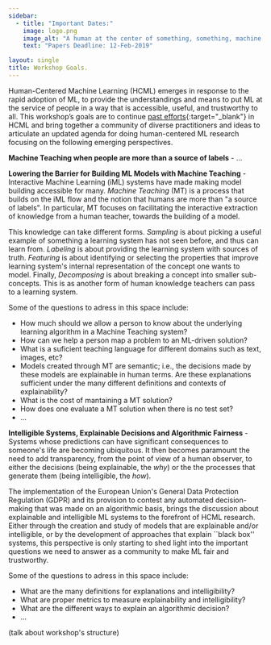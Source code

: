 ```yaml
---
sidebar:
  - title: "Important Dates:"
    image: logo.png
    image_alt: "A human at the center of something, something, machine learning."
    text: "Papers Deadline: 12-Feb-2019"

layout: single
title: Workshop Goals.
---
```


Human-Centered Machine Learning (HCML) emerges in response to the rapid adoption of ML, to provide the understandings and means to put ML at the service of people in a way that is accessible, useful, and trustworthy to all. This workshop’s goals are to continue [past efforts](http://hcml2016.goldsmithsdigital.com/){:target="_blank"} in HCML and bring together a community of diverse practitioners and ideas to articulate an updated agenda for doing human-centered ML research focusing on the following emerging perspectives. 

**Machine Teaching when people are more than a source of labels** - ...

**Lowering the Barrier for Building ML Models with Machine Teaching** - Interactive Machine Learning (iML) systems have made making model building accessible for many. *Machine Teaching* (MT) is a process that builds on the iML flow and the notion that humans are more than "a source of labels". In particular, MT focuses on facilitating the interactive extraction of knowledge from a human teacher, towards the building of a model.

This knowledge can take different forms. *Sampling* is about picking a useful example of something a learning system has not seen before, and thus can learn from. *Labeling* is about providing the learning system with sources of truth.
*Featuring* is about identifying or selecting the properties that improve learning system's internal representation of the concept one wants to model.
Finally, *Decomposing* is about breaking a concept into smaller sub-concepts. This is as another form of human knowledge teachers can pass to a learning system.

Some of the questions to adress in this space include:
- How much should we allow a person to know about the underlying learning algorithm in a Machine Teaching system?
- How can we help a person map a problem to an ML-driven solution?
- What is a suficient teaching language for different domains such as text, images, etc?
- Models created through MT are semantic; i.e., the decisions made by these models are explainable in human terms. Are these explanations sufficient under the many different definitions and contexts of explainability?
- What is the cost of mantaining a MT solution?
- How does one evaluate a MT solution when there is no test set?
- ...


**Intelligible Systems, Explainable Decisions and Algorithmic Fairness** - Systems whose predictions can have significant consequences to someone's life are becoming ubiquitous. It then becomes paramount the need to add transparency, from the point of view of a human observer, to either the decisions (being explainable, the *why*) or the the processes that generate them (being intelligible, the *how*).

The implementation of the European Union's General Data Protection Regulation (GDPR) and its provision to contest any automated decision-making that was made on an algorithmic basis, brings the discussion about explainable and intelligible ML systems to the forefront of HCML research. Either through the creation and study of models that are explainable and/or intelligible, or by the development of approaches that explain ``black box'' systems, this perspective is only starting to shed light into the important questions we need to answer as a community to make ML fair and trustworthy.

Some of the questions to adress in this space include:
- What are the many definitions for explanations and intelligibility?
- What are proper metrics to measure explainability and intelligibility?
- What are the different ways to explain an algorithmic decision?
- ...

(talk about workshop's structure)